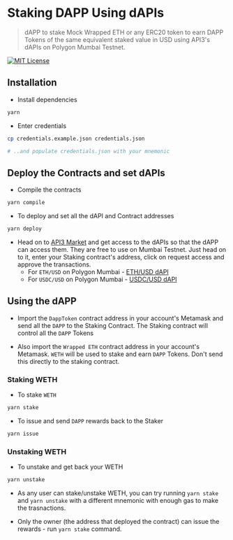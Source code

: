 # Staking DAPP Using dAPIs

> dAPP to stake Mock Wrapped ETH or any ERC20 token to earn DAPP Tokens of the same equivalent staked value in USD using API3's dAPIs on Polygon Mumbai Testnet.

[![MIT License](https://img.shields.io/badge/License-MIT-green.svg)](https://choosealicense.com/licenses/mit/)

## Installation

- Install dependencies

```sh
yarn
```

- Enter credentials

```sh
cp credentials.example.json credentials.json

# ..and populate credentials.json with your mnemonic
```

## Deploy the Contracts and set dAPIs

- Compile the contracts

```sh
yarn compile
```

- To deploy and set all the dAPI and Contract addresses

```sh
yarn deploy
```

- Head on to [API3 Market](https://market.api3.org) and get access to the dAPIs so that the dAPP can access them. They are free to use on Mumbai Testnet. Just head on to it, enter your Staking contract's address, click on request access and approve the transactions.
    - For `ETH/USD` on Polygon Mumbai - [ETH/USD dAPI](https://market.api3.org/dapis/polygon-testnet/ETH-USD)
    - For `USDC/USD` on Polygon Mumbai - [USDC/USD dAPI](https://market.api3.org/dapis/polygon-testnet/USDC-USD)

## Using the dAPP

- Import the `DappToken` contract address in your account's Metamask and send all the `DAPP` to the Staking Contract. The Staking contract will control all the `DAPP` Tokens

- Also import the `Wrapped ETH` contract address in your account's Metamask. `WETH` will be used to stake and earn `DAPP` Tokens. Don't send this directly to the staking contract.

### Staking WETH

- To stake `WETH`

```sh
yarn stake
```

- To issue and send `DAPP` rewards back to the Staker

```sh
yarn issue
```

### Unstaking WETH
- To unstake and get back your WETH

```sh
yarn unstake
```

- As any user can stake/unstake WETH, you can try running `yarn stake` and `yarn unstake` with a different mnemonic with enough gas to make the trasnactions.

- Only the owner (the address that deployed the contract) can issue the rewards - run `yarn stake` command.